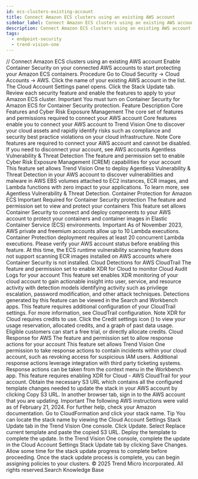 ```yaml
---
id: ecs-clusters-existing-account
title: Connect Amazon ECS clusters using an existing AWS account
sidebar_label: Connect Amazon ECS clusters using an existing AWS account
description: Connect Amazon ECS clusters using an existing AWS account
tags:
  - endpoint-security
  - trend-vision-one
---
```


/*<![CDATA[*/ $('#title').html($('meta[name=map-description]').attr('content')); /*]]>*/ Connect Amazon ECS clusters using an existing AWS account Enable Container Security on your connected AWS accounts to start protecting your Amazon ECS containers. Procedure Go to Cloud Security → Cloud Accounts → AWS. Click the name of your existing AWS account in the list. The Cloud Account Settings panel opens. Click the Stack Update tab. Review each security feature and enable the features to apply to your Amazon ECS cluster. Important You must turn on Container Security for Amazon ECS for Container Security protection. Feature Description Core Features and Cyber Risk Exposure Management The core set of features and permissions required to connect your AWS account Core features enable you to connect your AWS account to Trend Vision One to discover your cloud assets and rapidly identify risks such as compliance and security best practice violations on your cloud infrastructure. Note Core features are required to connect your AWS account and cannot be disabled. If you need to disconnect your account, see AWS accounts Agentless Vulnerability & Threat Detection The feature and permission set to enable Cyber Risk Exposure Management (CREM) capabilities for your account This feature set allows Trend Vision One to deploy Agentless Vulnerability & Threat Detection in your AWS account to discover vulnerabilities and malware in AWS EBS volumes attached to EC2 instances, ECR images, and Lambda functions with zero impact to your applications. To learn more, see Agentless Vulnerability & Threat Detection. Container Protection for Amazon ECS Important Required for Container Security protection The feature and permission set to view and protect your containers This feature set allows Container Security to connect and deploy components to your AWS account to protect your containers and container images in Elastic Container Service (ECS) environments. Important As of November 2023, AWS private and freemium accounts allow up to 10 Lambda executions. Container Protection deployment requires at least 20 concurrent Lambda executions. Please verify your AWS account status before enabling this feature. At this time, the ECS runtime vulnerability scanning feature does not support scanning ECR images installed on AWS accounts where Container Security is not installed. Cloud Detections for AWS CloudTrail The feature and permission set to enable XDR for Cloud to monitor Cloud Audit Logs for your account This feature set enables XDR monitoring of your cloud account to gain actionable insight into user, service, and resource activity with detection models identifying activity such as privilege escalation, password modification, and other attack techniques. Detections generated by this feature can be viewed in the Search and Workbench apps. This feature requires additional configuration of your CloudTrail settings. For more information, see CloudTrail configuration. Note XDR for Cloud requires credits to use. Click the Credit settings icon () to view your usage reservation, allocated credits, and a graph of past data usage. Eligible customers can start a free trial, or directly allocate credits. Cloud Response for AWS The feature and permission set to allow response actions for your account This feature set allows Trend Vision One permission to take response actions to contain incidents within your cloud account, such as revoking access for suspicious IAM users. Additional response actions leverage integration with third party ticketing systems. Response actions can be taken from the context menu in the Workbench app. This feature requires enabling XDR for Cloud - AWS CloudTrail for your account. Obtain the necessary S3 URL which contains all the configured template changes needed to update the stack in your AWS account by clicking Copy S3 URL. In another browser tab, sign in to the AWS account that you are updating. Important The following AWS instructions were valid as of February 21, 2024. For further help, check your Amazon documentation. Go to CloudFormation and click your stack name. Tip You can locate the stack name by viewing the Cloud Account Settings Stack Update tab in the Trend Vision One console. Click Update. Select Replace current template and paste the copied S3 URL. Deploy the template to complete the update. In the Trend Vision One console, complete the update in the Cloud Account Settings Stack Update tab by clicking Save Changes. Allow some time for the stack update progress to complete before proceeding. Once the stack update process is complete, you can begin assigning policies to your clusters. © 2025 Trend Micro Incorporated. All rights reserved.Search Knowledge Base